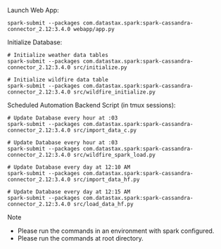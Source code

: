 
Launch Web App:
```
spark-submit --packages com.datastax.spark:spark-cassandra-connector_2.12:3.4.0 webapp/app.py
```
Initialize Database:
```
# Initialize weather data tables
spark-submit --packages com.datastax.spark:spark-cassandra-connector_2.12:3.4.0 src/initialize.py

# Initialize wildfire data table
spark-submit --packages com.datastax.spark:spark-cassandra-connector_2.12:3.4.0 src/wildfire_initialize.py
```
Scheduled Automation Backend Script (in tmux sessions):
```
# Update Database every hour at :03
spark-submit --packages com.datastax.spark:spark-cassandra-connector_2.12:3.4.0 src/import_data_c.py

# Update Database every hour at :03
spark-submit --packages com.datastax.spark:spark-cassandra-connector_2.12:3.4.0 src/wildfire_spark_load.py

# Update Database every day at 12:10 AM
spark-submit --packages com.datastax.spark:spark-cassandra-connector_2.12:3.4.0 src/import_data_hf.py

# Update Database every day at 12:15 AM
spark-submit --packages com.datastax.spark:spark-cassandra-connector_2.12:3.4.0 src/load_data_hf.py
```
Note
* Please run the commands in an environment with spark configured.
* Please run the commands at root directory.
